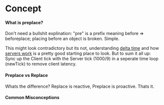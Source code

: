 # Concept

#### What is preplace?
Don't need a bullshit explination: "pre" is a prefix meaning before => beforeplace; placing before an object is broken. Simple.

This might look contradictory but its not, understanding [delta time](https://en.wikipedia.org/wiki/Delta_timing) and how [servers work](https://en.wikipedia.org/wiki/Game_server) is a pretty good starting place to look. But to sum it all up: Sync up the Client tick with the Server tick (1000/9) in a seperate time loop (newTick) to remove client latency.

#### Preplace vs Replace
Whats the difference?
Replace is reactive, Preplace is proactive. Thats it.

#### Common Misconceptions

